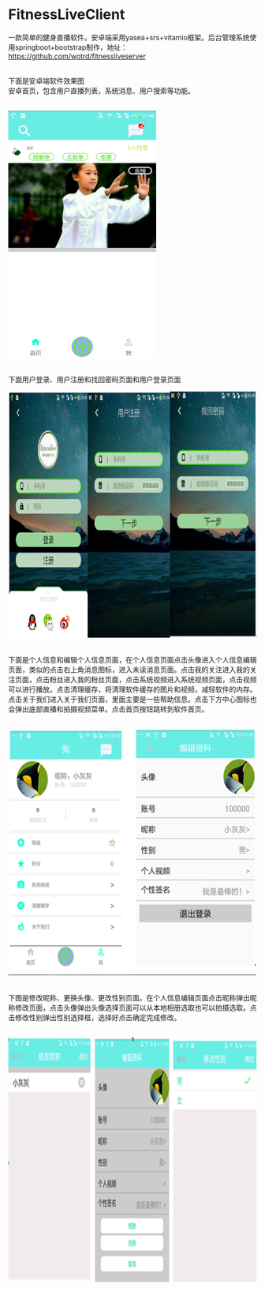 # FitnessLiveClient
一款简单的健身直播软件。安卓端采用yasea+srs+vitamio框架。后台管理系统使用springboot+bootstrap制作，地址：https://github.com/wotrd/fitnessliveserver</br></br>

下面是安卓端软件效果图</br>
安卓首页，包含用户直播列表，系统消息、用户搜索等功能。</br></br>

<img width="300" height="500" src="https://github.com/wotrd/FitnessLiveClient/blob/master/app/images/a.png"/></br></br>

下面用户登录、用户注册和找回密码页面和用户登录页面</br>

<img width="850" height="500" src="https://github.com/wotrd/FitnessLiveClient/blob/master/app/images/b.png"/></br></br>

下面是个人信息和编辑个人信息页面，在个人信息页面点击头像进入个人信息编辑页面，类似的点击右上角消息图标，进入未读消息页面。点击我的关注进入我的关注页面，点击粉丝进入我的粉丝页面，点击系统视频进入系统视频页面，点击视频可以进行播放。点击清理缓存，将清理软件缓存的图片和视频，减轻软件的内存。点击关于我们进入关于我们页面，里面主要是一些帮助信息。点击下方中心图标也会弹出底部直播和拍摄视频菜单。点击首页按钮跳转到软件首页。</br></br>

<img width="650" height="500" src="https://github.com/wotrd/FitnessLiveClient/blob/master/app/images/c.png"/></br></br>

下图是修改昵称、更换头像、更改性别页面。在个人信息编辑页面点击昵称弹出昵称修改页面，点击头像弹出头像选择页面可以从本地相册选取也可以拍摄选取。点击修改性别弹出性别选择框，选择好点击确定完成修改。</br></br>

<img width="850" height="500" src="https://github.com/wotrd/FitnessLiveClient/blob/master/app/images/d.png"/></br></br>
